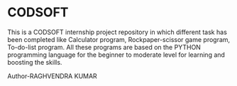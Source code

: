 # CODSOFT
This is a CODSOFT internship project repository in which different task has been completed like Calculator program, Rockpaper-scissor game program, To-do-list program. All these programs are based on the PYTHON programming language for the beginner to moderate level for learning and boosting the skills.

Author-RAGHVENDRA KUMAR

